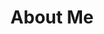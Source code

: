 ---
title: "About Me"
last-updated: "12/05/2020"
about-professional: "Hey I'm Jack, an enthusiastic and passionate Junior Front-End/React
Developer. I've been developing front-end applications for just under 
a year now, a personal favourite being a Tetris game that I built using React."
about-personal: "When I'm not coding you'll find me playing about with my DSLR (any
tips would be very welcome), gaming, listening to vinyls, attending
meetups and following the football and Formula 1."
---
